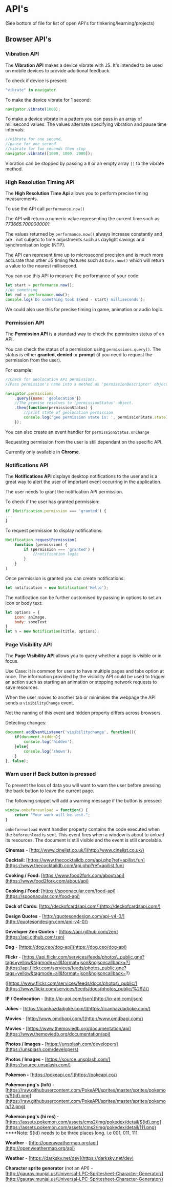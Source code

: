 # API's

\(See bottom of file for list of open API's for tinkering/learning/projects\)

## Browser API's

### Vibration API

The **Vibration API** makes a device vibrate with JS. It's intended to be used on mobile devices to provide additional feedback.

To check if device is present:

```javascript
"vibrate" in navigator
```

To make the device vibrate for 1 second:

```javascript
navigator.vibrate(1000);
```

To make a device vibrate in a pattern you can pass in an array of millisecond values. The values alternate specifying vibration and pause time intervals:

```javascript
//vibrate for one second,
//pause for one second
//vibrate for two seconds then stop
navigator.vibrate([1000, 1000, 2000]);
```

Vibration can be stopped by passing a `0` or an empty array `[]` to the vibrate method.

### High Resolution Timing API

The **High Resolution Time Api** allows you to perform precise timing measurements.

To use the API call `performance.now()`

The API will return a numeric value representing the current time such as _773665.7000000001._

The values returned by `performance.now()` always increase constantly and are . not subjetc to time adjustments such as daylight savings and synchronisation logic \(NTP\).

The API can represent time up to microsecond precision and is much more accurate than other JS timing features such as `Date.now()` which will return a value to the nearest millisecond.

You can use this API to measure the performance of your code:

```javascript
let start = performance.now();
//do something
let end = performance.now();
console.log(`Do something took ${end - start} milliseconds`);
```

We could also use this for precise timing in game, animation or audio logic.

### Permission API

The **Permission API** is a standard way to check the permission status of an API.

You can check the status of a permission using `permissions.query()`. The status is either **granted**, **denied** or **prompt** \(if you need to request the permission from the user\).

For example:

```javascript
//Check for Geolocation API permissions.
//Pass permission's name into a method as 'permissionDescriptor' object.

navigator.permissions
    .query({name: 'geolocation'})
    //The promise resolves to 'permissionStatus' object.
    .then(function(permissionStatus) {
        //print state of geolocation permission
        console.log('geo permission state is: ', permissionState.state);
    });
```

You can also create an event handler for `permissionStatus.onChange`

Requesting permission from the user is still dependant on the specific API.

Currently only available in **Chrome**.

### Notifications API

The **Notifications API** displays desktop notifications to the user and is a great way to alert the user of important event occurring in the application.

The user needs to grant the notification API permission.

To check if the user has granted permission:

```javascript
if (Notification.permission === 'granted') {
...
}
```

To request permission to display notifications:

```javascript
Notification.requestPermission(
    function (permission) {
        if (permission === 'granted') {
            //notification logic
        }
    }
)
```

Once permission is granted you can create notifications:

```javascript
let notification = new Notification('Hello');
```

The notification can be further customised by passing in options to set an icon or body text:

```javascript
let options = {
    icon: anImage,
    body: someText
}
let n = new Notification(title, options);
```

### **Page Visibility API**

The **Page Visibility API** allows you to query whether a page is visible or in focus.

Use Case: It is common for users to have multiple pages and tabs option at once. The information provided by the visibility API could be used to trigger an action such as starting an animation or stopping network requests to save resources.

When the user moves to another tab or minimises the webpage the API sends a `visibilityChange` event.

Not the naming of this event and hidden property differs across browsers.

Detecting changes:

```javascript
document.addEventListener('visibilitychange', function(){
    if(document.hidden){
        console.log('hidden');
    }else{
        console.log('shown');
    }
}, false);
```

### Warn user if Back button is pressed

To prevent the loss of data you will want to warn the user before pressing the back button to leave the current page.

The following snippet will add a warning message if the button is pressed:

```javascript
window.onbeforeunload = function() {
    return "Your work will be lost.";
}
```

`onbeforeunload` event handler property contains the code executed when the `beforeunload` is sent. This event fires when a window is about to unload its resources. The document is still visible and the event is still cancelable.

**Cinemas** - [http://www.cinelist.co.uk/](http://www.cinelist.co.uk/)

**Cocktail:** [https://www.thecocktaildb.com/api.php?ref=apilist.fun](https://www.thecocktaildb.com/api.php?ref=apilist.fun)

**Cooking / Food:** [https://www.food2fork.com/about/api](https://www.food2fork.com/about/api)

**Cooking / Food:** [https://spoonacular.com/food-api](https://spoonacular.com/food-api)

**Deck of Cards:** [http://deckofcardsapi.com/](http://deckofcardsapi.com/)

**Design Quotes** - [http://quotesondesign.com/api-v4-0/](http://quotesondesign.com/api-v4-0/)

**Developer Zen Quotes** - [https://api.github.com/zen](https://api.github.com/zen)

**Dog** - [https://dog.ceo/dog-api](https://dog.ceo/dog-api)

**Flickr** - [https://api.flickr.com/services/feeds/photos\_public.gne?tags=yellow&tagmode=all&format=json&nojsoncallback=?](https://api.flickr.com/services/feeds/photos_public.gne?tags=yellow&tagmode=all&format=json&nojsoncallback=?)

\([https://www.flickr.com/services/feeds/docs/photos\_public/](https://www.flickr.com/services/feeds/docs/photos_public/%29\)\)

**IP / Geolocation** - [http://ip-api.com/json](http://ip-api.com/json)

**Jokes** - [https://icanhazdadjoke.com/](https://icanhazdadjoke.com/)

**Movies** - [http://www.omdbapi.com/](http://www.omdbapi.com/)

**Movies** - [https://www.themoviedb.org/documentation/api](https://www.themoviedb.org/documentation/api)

**Photos / Images -** [https://unsplash.com/developers](https://unsplash.com/developers)

**Photos / Images -** [https://source.unsplash.com/](https://source.unsplash.com/)

**Pokemon -** [https://pokeapi.co/](https://pokeapi.co/)

**Pokemon png's** **\(lofi\)** - [https://raw.githubusercontent.com/PokeAPI/sprites/master/sprites/pokemon/${id}.png](https://raw.githubusercontent.com/PokeAPI/sprites/master/sprites/pokemon/12.png)

**Pokemon png's \(hi res\) -**   
[https://assets.pokemon.com/assets/cms2/img/pokedex/detail/${id}.png](https://assets.pokemon.com/assets/cms2/img/pokedex/detail/111.png)  
****Note: ${id} needs to be three places long. i.e 001, 011, 111.

**Weather** - [http://openweathermap.org/api](http://openweathermap.org/api)

**Weather** - [https://darksky.net/dev](https://darksky.net/dev)

**Character sprite generator** \(not an API\) - [http://gaurav.munjal.us/Universal-LPC-Spritesheet-Character-Generator/](http://gaurav.munjal.us/Universal-LPC-Spritesheet-Character-Generator/)

